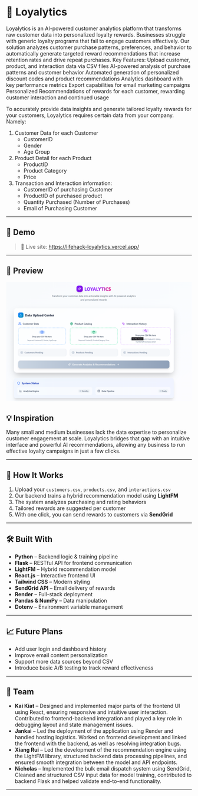 # 🎯 Loyalytics

Loyalytics is an AI-powered customer analytics platform that transforms raw customer data into personalized loyalty rewards. Businesses struggle with generic loyalty programs that fail to engage customers effectively. Our solution analyzes customer purchase patterns, preferences, and behavior to automatically generate targeted reward recommendations that increase retention rates and drive repeat purchases. Key Features: Upload customer, product, and interaction data via CSV files AI-powered analysis of purchase patterns and customer behavior Automated generation of personalized discount codes and product recommendations Analytics dashboard with key performance metrics Export capabilities for email marketing campaigns Personalized Recommendations of rewards for each customer, rewarding customer interaction and continued usage

To accurately provide data insights and generate tailored loyalty rewards for your customers, Loyalytics requires certain data from your company. Namely:

1. Customer Data for each Customer
    - CustomerID
    - Gender
    - Age Group
2. Product Detail for each Product
    - ProductID
    - Product Category
    - Price
3. Transaction and Interaction information:
    - CustomerID of purchasing Customer
    - ProductID of purchased product
    - Quantity Purchased (Number of Purchases)
    - Email of Purchasing Customer

---

## 🚀 Demo

> 🔗 Live site: https://lifehack-loyalytics.vercel.app/

---

## 📸 Preview

<img src="frontend/image.png" alt="UI Preview" width="700"/>

## 💡 Inspiration

Many small and medium businesses lack the data expertise to personalize customer engagement at scale. Loyalytics bridges that gap with an intuitive interface and powerful AI recommendations, allowing any business to run effective loyalty campaigns in just a few clicks.

---

## 🧠 How It Works

1. Upload your `customers.csv`, `products.csv`, and `interactions.csv`
2. Our backend trains a hybrid recommendation model using **LightFM**
3. The system analyzes purchasing and rating behaviors
4. Tailored rewards are suggested per customer
5. With one click, you can send rewards to customers via **SendGrid**

---

## 🛠️ Built With

- **Python** – Backend logic & training pipeline  
- **Flask** – RESTful API for frontend communication  
- **LightFM** – Hybrid recommendation model  
- **React.js** – Interactive frontend UI  
- **Tailwind CSS** – Modern styling  
- **SendGrid API** – Email delivery of rewards  
- **Render** – Full-stack deployment  
- **Pandas & NumPy** – Data manipulation  
- **Dotenv** – Environment variable management

---

## 📈 Future Plans

- Add user login and dashboard history  
- Improve email content personalization  
- Support more data sources beyond CSV  
- Introduce basic A/B testing to track reward effectiveness

---

## 🤝 Team

- **Kai Kiat** – Designed and implemented major parts of the frontend UI using React, ensuring responsive and intuitive user interaction. Contributed to frontend-backend integration and played a key role in debugging layout and state management issues.
- **Jankai** – Led the deployment of the application using Render and handled hosting logistics. Worked on frontend development and linked the frontend with the backend, as well as resolving integration bugs.
- **Xiang Rui** – Led the development of the recommendation engine using the LightFM library, structured backend data processing pipelines, and ensured smooth integration between the model and API endpoints.
- **Nicholas** – Implemented the bulk email dispatch system using SendGrid, Cleaned and structured CSV input data for model training, contributed to backend Flask and helped validate end-to-end functionality.

---
